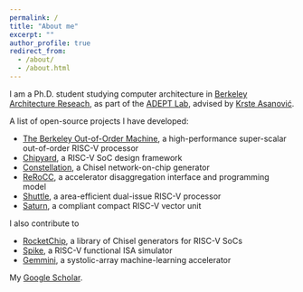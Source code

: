 ```yaml
---
permalink: /
title: "About me"
excerpt: ""
author_profile: true
redirect_from:
  - /about/
  - /about.html
---
```


I am a Ph.D. student studying computer architecture in [Berkeley Architecture Reseach](https://bar.eecs.berkeley.edu/), as part of the [ADEPT Lab](https://adept.eecs.berkeley.edu/), advised by [Krste Asanović](https://people.eecs.berkeley.edu/~krste/).

A list of open-source projects I have developed:

 * [The Berkeley Out-of-Order Machine](https://boom-core.org/), a high-performance super-scalar out-of-order RISC-V processor
 * [Chipyard](https://github.com/ucb-bar/chipyard), a RISC-V SoC design framework
 * [Constellation](https://constellation.readthedocs.io/en/latest/), a Chisel network-on-chip generator
 * [ReRoCC](https://github.com/ucb-bar/rerocc), a accelerator disaggregation interface and programming model
 * [Shuttle](https://constellation.readthedocs.io/en/latest/), a area-efficient dual-issue RISC-V processor
 * [Saturn](https://saturn-vectors.org/), a compliant compact RISC-V vector unit

I also contribute to
 * [RocketChip](https://github.com/chipsalliance/rocket-chip), a library of Chisel generators for RISC-V SoCs
 * [Spike](https://github.com/riscv-software-src/riscv-isa-sim), a RISC-V functional ISA simulator
 * [Gemmini](https://github.com/ucb-bar/gemmini), a systolic-array machine-learning accelerator

My [Google Scholar](https://scholar.google.com/citations?user=y7PdKXsAAAAJ&hl=en).
